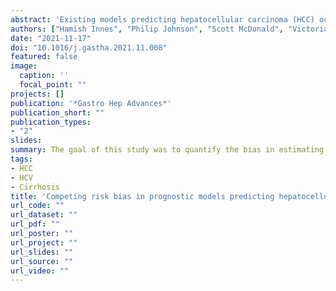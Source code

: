 ```yaml
---
abstract: 'Existing models predicting hepatocellular carcinoma (HCC) occurrence do not account for competing risk events, and thus may overestimate the probability of HCC. Our goal was to quantify this bias for patients with cirrhosis and cured hepatitis C.'
authors: ["Hamish Innes", "Philip Johnson", "Scott McDonald", "Victoria Hamill", "admin", "John Dillon", "Peter Hayes", "April Went", "Stephen Barclay", "Andrew Fraser", "Andrew Bathgate", "David Goldberg", "Sharon Hutchinson"]
date: "2021-11-17"
doi: "10.1016/j.gastha.2021.11.008"
featured: false
image:
  caption: ''
  focal_point: ""
projects: []
publication: '*Gastro Hep Advances*'
publication_short: ""
publication_types:
- "2"
slides:
summary: The goal of this study was to quantify the bias in estimating risk of hepatocellular carcinoma for patients with cirrhosis and cured hepatitis C.
tags:
- HCC
- HCV
- Cirrhosis
title: 'Competing risk bias in prognostic models predicting hepatocellular carcinoma occurrence: impact on clinical decision making'
url_code: ""
url_dataset: ""
url_pdf: ""
url_poster: ""
url_project: ""
url_slides: ""
url_source: ""
url_video: ""
---
```

